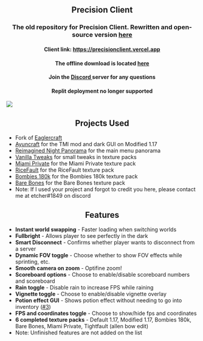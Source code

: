 <h2 align="center">Precision Client
</h2>
<h3 align="center">The old repository for Precision Client. Rewritten and open-source version <a href="https://github.com/etcherfx/precisionclient/">here</a>
</h3>
<h4 align="center">Client link:
  <a href="https://precisionclient.vercel.app">https://precisionclient.vercel.app
  </a>
</h4>
<h4 align="center">The offline download is located
  <a href="https://github.com/etcherfx/precisionclient/releases">here
  </a>
</h4>
<h4 align="center">Join the
  <a href="https://discord.gg/agFak6frsj">Discord
  </a> server for any questions
</h4>
<h4 align="center">Replit deployment no longer supported
</h4>
<img src="https://cdn.discordapp.com/attachments/952288902494965811/1006655724971102208/unknown.png">
<h2 align="center">Projects Used
</h2>
<ul>
  <li>
    Fork of <a href="https://github.com/LAX1DUDE/eaglercraft">Eaglercraft
    </a>
  </li>
  <li>
    <a href="https://github.com/ayunami2000/ayuncraft">Ayuncraft</a> for the TMI mod and dark GUI on Modified 1.17
  </li>
  <li>
    <a href="https://www.planetminecraft.com/texture-pack/reimagined-night-panorama">Reimagined Night Panorama</a> for
    the main menu panorama
  </li>
  <li>
    <a href="https://vanillatweaks.net/">Vanilla Tweaks</a> for small tweaks in texture packs
  </li>
  <li>
    <a href="https://www.youtube.com/watch?v=Jj3izxG1Mf4">Miami Private</a> for the Miami Private texture pack
  </li>
  <li>
    <a href="https://discord.com/invite/B6gYvUNvZm">RiceFault</a> for the RiceFault texture pack
  </li>
  <li>
    <a href="https://www.youtube.com/watch?v=Y3tbXdp2MXg">Bombies 180k</a> for the Bombies 180k texture pack
  </li>
  <li>
    <a href="https://www.planetminecraft.com/texture-pack/bare-bones/">Bare Bones</a> for the Bare Bones texture pack
  </li>
  <li>Note: If I used your project and forgot to credit you here, please contact me at etcher#1849 on discord
  </li>
</ul>
<h2 align="center">Features
</h2>
<ul>
  <li><b>Instant world swapping</b> - Faster loading when switching worlds
  </li>
  <li><b>Fullbright</b> - Allows player to see perfectly in the dark
  </li>
  <li><b>Smart Disconnect</b> - Confirms whether player wants to disconnect from a server
  </li>
  <li><b>Dynamic FOV toggle</b> - Choose whether to show FOV effects while sprinting, etc.
  </li>
  <li><b>Smooth camera on zoom</b> - Optifine zoom!
  </li>
  <li><b>Scoreboard options</b> - Choose to enable/disable scoreboard numbers and scoreboard
  </li>
  <li><b>Rain toggle</b> - Disable rain to increase FPS while raining
  </li>
  <li><b>Vignette toggle</b> - Choose to enable/disable vignette overlay
  </li>
  <li><b>Potion effect GUI</b> - Shows potion effect without needing to go into inventory (<a
      href="https://github.com/etcherfx/precisionclient/issues/3">#3</a>)
  </li>
  <li><b>FPS and coordinates toggle</b> - Choose to show/hide fps and coordinates
  </li>
  <li><b>6 completed texture packs</b> - Default 1.17, Modified 1.17, Bombies 180k, Bare Bones, Miami Private,
    Tightfault (allen bow edit)
  </li>
  <li>Note: Unfinished features are not added on the list
  </li>
</ul>
